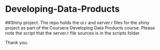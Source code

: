 # Developing-Data-Products
##Shiny project.
The repo holds the ui.r and server.r files for the shiny project as part of the Coursera Developing Data Products
course.
Please note the script that the server.r file sources is in the scripts folder.

Thank you.
